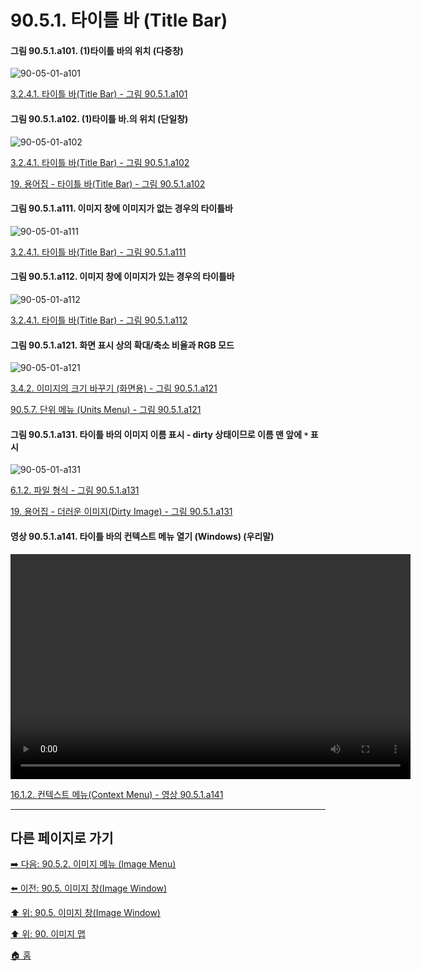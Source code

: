 # 90.5.1. 타이틀 바 (Title Bar)

<a id="90-05-01-a101"></a>

#### 그림 90.5.1.a101. (1)타이틀 바의 위치 (다중창)
![90-05-01-a101](https://github.com/wonder13662/gimp/assets/15767104/51a85fcc-b9f9-40ed-812f-db107eb3a702)

[3.2.4.1. 타이틀 바(Title Bar) - 그림 90.5.1.a101](./03-02-04-01-title-bar.md#90-05-01-a101)

<a id="90-05-01-a102"></a>

#### 그림 90.5.1.a102. (1)타이틀 바.의 위치 (단일창)
![90-05-01-a102](https://github.com/wonder13662/gimp/assets/15767104/51cd0341-e420-47a6-ad54-b948f0a774b7)

[3.2.4.1. 타이틀 바(Title Bar) - 그림 90.5.1.a102](./03-02-04-01-title-bar.md#90-05-01-a102)

[19. 용어집 - 타이틀 바(Title Bar) - 그림 90.5.1.a102](./19-glossaryx-title_bar.md#90-05-01-a102)

<a id="90-05-01-a111"></a>

#### 그림 90.5.1.a111. 이미지 창에 이미지가 없는 경우의 타이틀바
![90-05-01-a111](https://github.com/wonder13662/gimp/assets/15767104/fd890e79-a302-4288-b08a-7ec1b5e61def)

[3.2.4.1. 타이틀 바(Title Bar) - 그림 90.5.1.a111](./03-02-04-01-title-bar.md#90-05-01-a111)

<a id="90-05-01-a112"></a>

#### 그림 90.5.1.a112. 이미지 창에 이미지가 있는 경우의 타이틀바
![90-05-01-a112](https://github.com/wonder13662/gimp/assets/15767104/c19f1f48-355b-4ce3-9848-33a417744178)

[3.2.4.1. 타이틀 바(Title Bar) - 그림 90.5.1.a112](./03-02-04-01-title-bar.md#90-05-01-a112)

<a id="90-05-01-a121"></a>

#### 그림 90.5.1.a121. 화면 표시 상의 확대/축소 비율과 RGB 모드
![90-05-01-a121](https://github.com/wonder13662/gimp/assets/15767104/e9973caf-e8ae-4fbc-9814-9b9d13e6f982)

[3.4.2. 이미지의 크기 바꾸기 (화면용) - 그림 90.5.1.a121](./03-04-02-change-the-size-of-an-image-for-the-screen.md#90-05-01-a121)

[90.5.7. 단위 메뉴 (Units Menu) - 그림 90.5.1.a121](./90-05-07-units_menu.md#90-05-01-a121)

<a id="90-05-01-a131"></a>

#### 그림 90.5.1.a131. 타이틀 바의 이미지 이름 표시 - dirty 상태이므로 이름 맨 앞에 `*` 표시
![90-05-01-a131](https://github.com/wonder13662/gimp/assets/15767104/a02c4aad-a110-4391-93cd-ac03a813b8f3)

[6.1.2. 파일 형식 - 그림 90.5.1.a131](./06-01-02-00-file_formats.md#90-05-01-a131)

[19. 용어집 - 더러운 이미지(Dirty Image) - 그림 90.5.1.a131](./19-glossaryx-dirty_image.md#90-05-01-a131)

<a id="90-05-01-a141"></a>

#### 영상 90.5.1.a141. 타이틀 바의 컨텍스트 메뉴 열기 (Windows) (우리말)
<video controls="controls" width="640" height="360" src="https://github.com/user-attachments/assets/4574cf3a-2ce4-4a98-abbd-89bbf681f1a9"></video>

[16.1.2. 컨텍스트 메뉴(Context Menu) - 영상 90.5.1.a141](./16-01-02-context_menus.md#90-05-01-a141)

***

## 다른 페이지로 가기

[➡️ 다음: 90.5.2. 이미지 메뉴 (Image Menu)](./90-05-02-image_menu.md)

[⬅️ 이전: 90.5. 이미지 창(Image Window)](./90-05-00-image_window.md)

[⬆️ 위: 90.5. 이미지 창(Image Window)](./90-05-00-image_window.md)

[⬆️ 위: 90. 이미지 맵](./90-00-image-map.md)

[🏠 홈](./00-home.md)